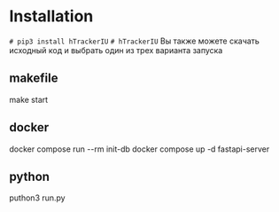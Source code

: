 # Installation
```# pip3 install hTrackerIU```
```# hTrackerIU```
Вы также можете скачать исходный код и выбрать один из трех варианта запуска
## makefile
make start

## docker
docker compose run --rm init-db
docker compose up -d fastapi-server

## python
puthon3 run.py

